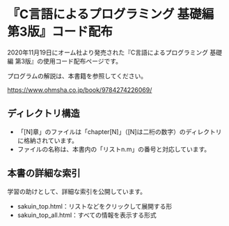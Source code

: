 # 『C言語によるプログラミング 基礎編 第3版』コード配布

2020年11月19日にオーム社より発売された『C言語によるプログラミング 基礎編 第3版』の使用コード配布ページです。

プログラムの解説は、本書籍を参照してください。

https://www.ohmsha.co.jp/book/9784274226069/

## ディレクトリ構造

- 「[N]章」のファイルは「chapter[N]」（[N]は二桁の数字）のディレクトリに格納されています。
- ファイルの名称は、本書内の「リストn.m」の番号と対応しています。

## 本書の詳細な索引

学習の助けとして、詳細な索引を公開しています。

- sakuin_top.html：リストなどをクリックして展開する形
- sakuin_top_all.html：すべての情報を表示する形式
